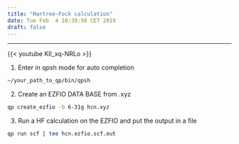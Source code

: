 ```yaml
---
title: "Hartree-Fock calculation"
date: Tue Feb  4 16:39:50 CET 2019
draft: false
---
```



---------------------


{{< youtube KIl_xq-NRLo >}}

1. Enter in qpsh mode for auto completion

```bash
~/your_path_to_qp/bin/qpsh
```

2. Create an EZFIO DATA BASE from .xyz

```bash
qp create_ezfio -b 6-31g hcn.xyz
```

3. Run a HF calculation on the EZFIO  and put the output in a file

```bash
qp run scf | tee hcn.ezfio.scf.out
```




